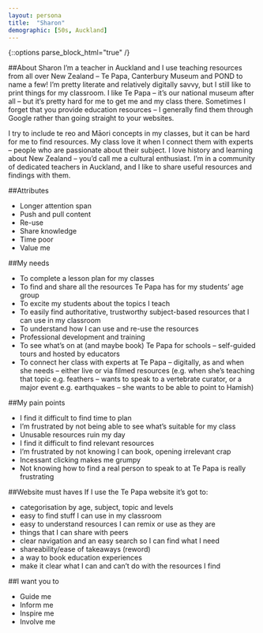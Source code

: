 ```yaml
---
layout: persona
title:  "Sharon"
demographic: [50s, Auckland]
---
```


{::options parse_block_html="true" /}
<div class="col">

##About Sharon
I’m a teacher in Auckland and I use teaching resources from all over New Zealand – Te Papa, Canterbury Museum and POND to name a few! I’m pretty literate and relatively digitally savvy, but I still like to print things for my classroom.
I like Te Papa – it’s our national museum after all – but it’s pretty hard for me to get me and my class there. Sometimes I forget that you provide education resources – I generally find them through Google rather than going straight to your websites.

I try to include te reo and Māori concepts in my classes, but it can be hard for me to find resources. My class love it when I connect them with experts – people who are passionate about their subject. I love history and learning about New Zealand – you’d call me a cultural enthusiast. I’m in a community of dedicated teachers in Auckland, and I like to share useful resources and findings with them.

##Attributes
* Longer attention span
* Push and pull content
* Re-use
* Share knowledge
* Time poor
* Value me



</div>
<div class="col">

##My needs
* To complete a lesson plan for my classes
* To find and share all the resources Te Papa has for my students’ age group
* To excite my students about the topics I teach
* To easily find authoritative, trustworthy subject-based resources that I can use in my classroom
* To understand how I can use and re-use the resources
* Professional development and training
* To see what’s on at (and maybe book)  Te Papa for schools – self-guided tours and hosted by educators
* To connect her class with experts at Te Papa – digitally, as and when she needs – either live or via filmed resources (e.g. when she’s teaching that topic e.g. feathers – wants to speak to a vertebrate curator, or a major event e.g. earthquakes – she wants to be able to point to Hamish)

##My pain points
* I find it difficult to find time to plan
* I’m frustrated by not being able to see what’s suitable for my class
* Unusable resources ruin my day
* I find it difficult to find relevant resources
* I’m frustrated by not knowing I can book, opening irrelevant crap
* Incessant clicking makes me grumpy
* Not knowing how to find a real person to speak to at Te Papa is really frustrating



</div>
<div class="col">

##Website must haves
If I use the Te Papa website it’s got to:

* categorisation by age, subject, topic and levels
* easy to find stuff I can use in my classroom
* easy to understand resources I can remix or use as they are
* things that I can share with peers
* clear navigation and an easy search so I can find what I need
* shareability/ease of takeaways (reword)
* a way to book education experiences
* make it clear what I can and can’t do with the resources I find

##I want you to
* Guide me
* Inform me
* Inspire me
* Involve me


</div>
